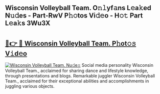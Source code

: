 ## Wisconsin Volleyball Team. O𝚗𝚕yf𝚊ns L𝚎a𝚔ed N𝚞𝚍es - Part-RwV P𝚑𝚘tos Vi𝚍𝚎o - H𝚘𝚝 Part L𝚎a𝚔s 3Wu3X

# <h2><a href="http://kfak14c.oniu.top/?m=Wisconsin+Volleyball+Team.">🔗👉 🔴 Wisconsin Volleyball Team. P𝚑ot𝚘𝚜 V𝚒d𝚎o</a></h2>

[![Wisconsin Volleyball Team. Nu𝚍e𝚜](https://i.imgur.com/0qMVB7G.gif)](http://kfak14c.oniu.top/?m=Wisconsin+Volleyball+Team.)
Social media personality Wisconsin Volleyball Team., acclaimed for sharing dance and lifestyle knowledge, through presentations and blogs. Remarkable juggler Wisconsin Volleyball Team., acclaimed for their exceptional abilities and accomplishments in juggling various objects.  

